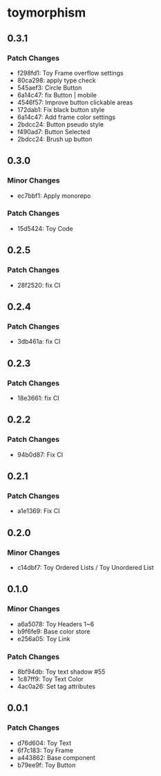 # toymorphism

## 0.3.1

### Patch Changes

- f298fd1: Toy Frame overflow settings
- 80ca298: apply type check
- 545aef3: Circle Button
- 6a14c47: fix Button | mobile
- 4546f57: Improve button clickable areas
- 172dab1: Fix black button style
- 6a14c47: Add frame color settings
- 2bdcc24: Button pseudo style
- f490ad7: Button Selected
- 2bdcc24: Brush up button

## 0.3.0

### Minor Changes

- ec7bbf1: Apply monorepo

### Patch Changes

- 15d5424: Toy Code

## 0.2.5

### Patch Changes

- 28f2520: fix CI

## 0.2.4

### Patch Changes

- 3db461a: fix CI

## 0.2.3

### Patch Changes

- 18e3661: fix CI

## 0.2.2

### Patch Changes

- 94b0d87: Fix CI

## 0.2.1

### Patch Changes

- a1e1369: Fix CI

## 0.2.0

### Minor Changes

- c14dbf7: Toy Ordered Lists / Toy Unordered List

## 0.1.0

### Minor Changes

- a6a5078: Toy Headers 1~6
- b9f6fe9: Base color store
- e256a05: Toy Link

### Patch Changes

- 8bf94db: Toy text shadow #55
- 1c87ff9: Toy Text Color
- 4ac0a26: Set tag attributes

## 0.0.1

### Patch Changes

- d76d604: Toy Text
- 6f7c183: Toy Frame
- a443862: Base component
- b79ee9f: Toy Button
